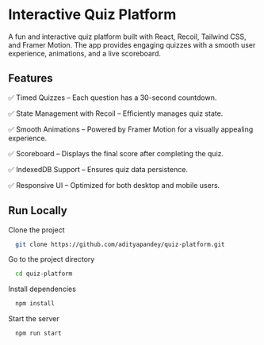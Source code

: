 # Interactive Quiz Platform

A fun and interactive quiz platform built with React, Recoil, Tailwind CSS, and Framer Motion. The app provides engaging quizzes with a smooth user experience, animations, and a live scoreboard.

## Features

✅ Timed Quizzes – Each question has a 30-second countdown.

✅ State Management with Recoil – Efficiently manages quiz state.

✅ Smooth Animations – Powered by Framer Motion for a visually appealing experience.

✅ Scoreboard – Displays the final score after completing the quiz.

✅ IndexedDB Support – Ensures quiz data persistence.

✅ Responsive UI – Optimized for both desktop and mobile users.

## Run Locally

Clone the project

```bash
  git clone https://github.com/adityapandey/quiz-platform.git
```

Go to the project directory

```bash
  cd quiz-platform
```

Install dependencies

```bash
  npm install
```

Start the server

```bash
  npm run start
```
